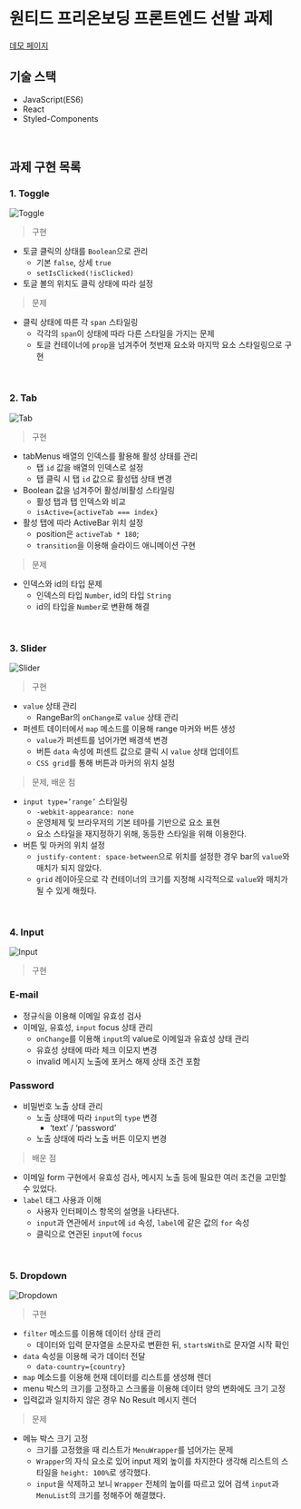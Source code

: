 # 원티드 프리온보딩 프론트엔드 선발 과제

[데모 페이지](https://leejin-yang-wanted-pre-onboarding.netlify.app/)

## 기술 스택

- JavaScript(ES6)
- React
- Styled-Components

<br>

## 과제 구현 목록

### 1. Toggle

![Toggle](https://user-images.githubusercontent.com/78616893/165091496-ada363d0-853d-422b-89b6-e063555b2fb1.gif)

> 구현

- 토글 클릭의 상태를 `Boolean`으로 관리
  - 기본 `false`, 상세 `true`
  - `setIsClicked(!isClicked)`
- 토글 볼의 위치도 클릭 상태에 따라 설정

> 문제

- 클릭 상태에 따른 각 `span` 스타일링
  - 각각의 `span`이 상태에 따라 다른 스타일을 가지는 문제
  - 토글 컨테이너에 `prop`을 넘겨주어 첫번재 요소와 마지막 요소 스타일링으로 구현

<br>

### 2. Tab

![Tab](https://user-images.githubusercontent.com/78616893/165091339-860b7bf9-4807-4a5e-8351-a3d9f84706be.gif)

> 구현

- tabMenus 배열의 인덱스를 활용해 활성 상태를 관리
  - 탭 `id` 값을 배열의 인덱스로 설정
  - 탭 클릭 시 탭 `id` 값으로 활성탭 상태 변경
- Boolean 값을 넘겨주어 활성/비활성 스타일링
  - 활성 탭과 탭 인덱스와 비교
  - `isActive={activeTab === index}`
- 활성 탭에 따라 ActiveBar 위치 설정
  - position은 `activeTab * 180`;
  - `transition`을 이용해 슬라이드 애니메이션 구현

> 문제

- 인덱스와 id의 타입 문제
  - 인덱스의 타입 `Number`, id의 타입 `String`
  - id의 타입을 `Number`로 변환해 해결

<br>

### 3. Slider

![Slider](https://user-images.githubusercontent.com/78616893/165091396-dde04f2f-084a-4662-82b3-fc360d2276e7.gif)

> 구현

- `value` 상태 관리
  - RangeBar의 `onChange`로 `value` 상태 관리
- 퍼센트 데이터에서 `map` 메소드를 이용해 range 마커와 버튼 생성
  - `value`가 퍼센트를 넘어가면 배경색 변경
  - 버튼 `data` 속성에 퍼센트 값으로 클릭 시 `value` 상태 업데이트
  - `CSS grid`를 통해 버튼과 마커의 위치 설정

> 문제, 배운 점

- `input type=’range’` 스타일링
  - `-webkit-appearance: none`
  - 운영체제 및 브라우저의 기본 테마를 기반으로 요소 표현
  - 요소 스타일을 재지정하기 위해, 동등한 스타일을 위해 이용한다.
- 버튼 및 마커의 위치 설정
  - `justify-content: space-between`으로 위치를 설정한 경우 bar의 `value`와 매치가 되지 않았다.
  - `grid` 레이아웃으로 각 컨테이너의 크기를 지정해 시각적으로 `value`와 매치가 될 수 있게 해줬다.

<br>

### 4. Input

![Input](https://user-images.githubusercontent.com/78616893/165090771-284738cb-61a2-4008-bf00-7b1143df2874.gif)

> 구현

### E-mail

- 정규식을 이용해 이메일 유효성 검사
- 이메일, 유효성, `input` focus 상태 관리
  - `onChange`를 이용해 `input`의 value로 이메일과 유효성 상태 관리
  - 유효성 상태에 따라 체크 이모지 변경
  - invalid 메시지 노출에 포커스 해제 상태 조건 포함

### Password

- 비밀번호 노출 상태 관리
  - 노출 상태에 따라 `input`의 `type` 변경
    - ‘text’ / ‘password’
  - 노출 상태에 따라 노출 버튼 이모지 변경

> 배운 점

- 이메일 form 구현에서 유효성 검사, 메시지 노출 등에 필요한 여러 조건을 고민할 수 있었다.
- `label` 태그 사용과 이해
  - 사용자 인터페이스 항목의 설명을 나타낸다.
  - `input`과 연관에서 `input`에 `id` 속성, `label`에 같은 값의 `for` 속성
  - 클릭으로 연관된 `input`에 `focus`

<br>

### 5. Dropdown

![Dropdown](https://user-images.githubusercontent.com/78616893/165091128-c4f9088b-d756-42d8-ba8c-6e790884b55c.gif)

> 구현

- `filter` 메소드를 이용해 데이터 상태 관리
  - 데이터와 입력 문자열을 소문자로 변환한 뒤, `startsWith`로 문자열 시작 확인
- `data` 속성을 이용해 국가 데이터 전달
  - `data-country={country}`
- `map` 메소드를 이용해 현재 데이터를 리스트를 생성해 렌더
- menu 박스의 크기를 고정하고 스크롤을 이용해 데이터 양의 변화에도 크기 고정
- 입력값과 일치하지 않은 경우 No Result 메시지 렌더

> 문제

- 메뉴 박스 크기 고정
  - 크기를 고정했을 때 리스트가 `MenuWrapper`를 넘어가는 문제
  - `Wrapper`의 자식 요소로 있어 input 제외 높이를 차지한다 생각해 리스트의 스타일을 `height: 100%`로 생각했다.
  - `input`을 삭제하고 보니 `Wrapper` 전체의 높이를 따르고 있어 검색 `input`과 `MenuList`의 크기를 정해주어 해결했다.
